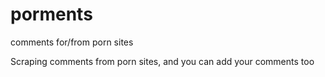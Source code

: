 # porments
comments for/from porn sites

Scraping comments from porn sites, and you can add your comments too

